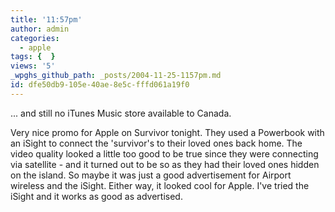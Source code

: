 ```yaml
---
title: '11:57pm'
author: admin
categories:
  - apple
tags: {  }
views: '5'
_wpghs_github_path: _posts/2004-11-25-1157pm.md
id: dfe50db9-105e-40ae-8e5c-fffd061a19f0
---
```

<p>... and still no iTunes Music store available to Canada.</p>
<p>Very nice promo for Apple on Survivor tonight.  They used a Powerbook with an iSight to connect the 'survivor's to their loved ones back home.  The video quality looked a little too good to be true since they were connecting via satellite - and it turned out to be so as they had their loved ones hidden on the island.  So maybe it was just a good advertisement for Airport wireless and the iSight.  Either way, it looked cool for Apple.  I've tried the iSight and it works as good as advertised.</p>
